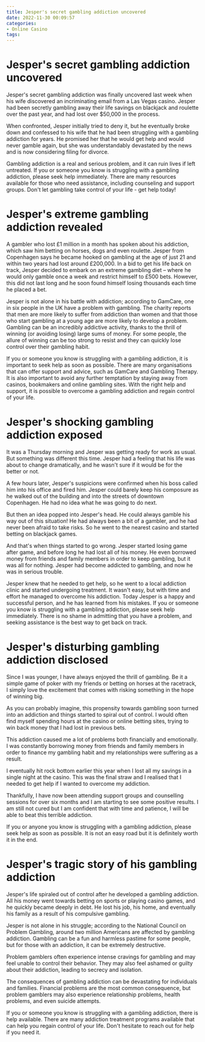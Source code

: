 ```yaml
---
title: Jesper's secret gambling addiction uncovered
date: 2022-11-30 00:09:57
categories:
- Online Casino
tags:
---
```



#  Jesper's secret gambling addiction uncovered

Jesper's secret gambling addiction was finally uncovered last week when his wife discovered an incriminating email from a Las Vegas casino. Jesper had been secretly gambling away their life savings on blackjack and roulette over the past year, and had lost over $50,000 in the process.

When confronted, Jesper initially tried to deny it, but he eventually broke down and confessed to his wife that he had been struggling with a gambling addiction for years. He promised her that he would get help and would never gamble again, but she was understandably devastated by the news and is now considering filing for divorce.

Gambling addiction is a real and serious problem, and it can ruin lives if left untreated. If you or someone you know is struggling with a gambling addiction, please seek help immediately. There are many resources available for those who need assistance, including counseling and support groups. Don't let gambling take control of your life - get help today!

#  Jesper's extreme gambling addiction revealed

A gambler who lost £1 million in a month has spoken about his addiction, which saw him betting on horses, dogs and even roulette. Jesper from Copenhagen says he became hooked on gambling at the age of just 21 and within two years had lost around £200,000. In a bid to get his life back on track, Jesper decided to embark on an extreme gambling diet – where he would only gamble once a week and restrict himself to £500 bets. However, this did not last long and he soon found himself losing thousands each time he placed a bet.

Jesper is not alone in his battle with addiction; according to GamCare, one in six people in the UK have a problem with gambling. The charity reports that men are more likely to suffer from addiction than women and that those who start gambling at a young age are more likely to develop a problem. Gambling can be an incredibly addictive activity, thanks to the thrill of winning (or avoiding losing) large sums of money. For some people, the allure of winning can be too strong to resist and they can quickly lose control over their gambling habit.

If you or someone you know is struggling with a gambling addiction, it is important to seek help as soon as possible. There are many organisations that can offer support and advice, such as GamCare and Gambling Therapy. It is also important to avoid any further temptation by staying away from casinos, bookmakers and online gambling sites. With the right help and support, it is possible to overcome a gambling addiction and regain control of your life.

#  Jesper's shocking gambling addiction exposed

It was a Thursday morning and Jesper was getting ready for work as usual. But something was different this time. Jesper had a feeling that his life was about to change dramatically, and he wasn't sure if it would be for the better or not.

A few hours later, Jesper's suspicions were confirmed when his boss called him into his office and fired him. Jesper could barely keep his composure as he walked out of the building and into the streets of downtown Copenhagen. He had no idea what he was going to do next.

But then an idea popped into Jesper's head. He could always gamble his way out of this situation! He had always been a bit of a gambler, and he had never been afraid to take risks. So he went to the nearest casino and started betting on blackjack games.

And that's when things started to go wrong. Jesper started losing game after game, and before long he had lost all of his money. He even borrowed money from friends and family members in order to keep gambling, but it was all for nothing. Jesper had become addicted to gambling, and now he was in serious trouble.

Jesper knew that he needed to get help, so he went to a local addiction clinic and started undergoing treatment. It wasn't easy, but with time and effort he managed to overcome his addiction. Today Jesper is a happy and successful person, and he has learned from his mistakes. If you or someone you know is struggling with a gambling addiction, please seek help immediately. There is no shame in admitting that you have a problem, and seeking assistance is the best way to get back on track.

#  Jesper's disturbing gambling addiction disclosed

Since I was younger, I have always enjoyed the thrill of gambling. Be it a simple game of poker with my friends or betting on horses at the racetrack, I simply love the excitement that comes with risking something in the hope of winning big.

As you can probably imagine, this propensity towards gambling soon turned into an addiction and things started to spiral out of control. I would often find myself spending hours at the casino or online betting sites, trying to win back money that I had lost in previous bets.

This addiction caused me a lot of problems both financially and emotionally. I was constantly borrowing money from friends and family members in order to finance my gambling habit and my relationships were suffering as a result.

I eventually hit rock bottom earlier this year when I lost all my savings in a single night at the casino. This was the final straw and I realised that I needed to get help if I wanted to overcome my addiction.

Thankfully, I have now been attending support groups and counselling sessions for over six months and I am starting to see some positive results. I am still not cured but I am confident that with time and patience, I will be able to beat this terrible addiction.

If you or anyone you know is struggling with a gambling addiction, please seek help as soon as possible. It is not an easy road but it is definitely worth it in the end.

#  Jesper's tragic story of his gambling addiction

Jesper's life spiraled out of control after he developed a gambling addiction. All his money went towards betting on sports or playing casino games, and he quickly became deeply in debt. He lost his job, his home, and eventually his family as a result of his compulsive gambling.

Jesper is not alone in his struggle; according to the National Council on Problem Gambling, around two million Americans are affected by gambling addiction. Gambling can be a fun and harmless pastime for some people, but for those with an addiction, it can be extremely destructive.

Problem gamblers often experience intense cravings for gambling and may feel unable to control their behavior. They may also feel ashamed or guilty about their addiction, leading to secrecy and isolation.

The consequences of gambling addiction can be devastating for individuals and families. Financial problems are the most common consequence, but problem gamblers may also experience relationship problems, health problems, and even suicide attempts.

If you or someone you know is struggling with a gambling addiction, there is help available. There are many addiction treatment programs available that can help you regain control of your life. Don't hesitate to reach out for help if you need it.